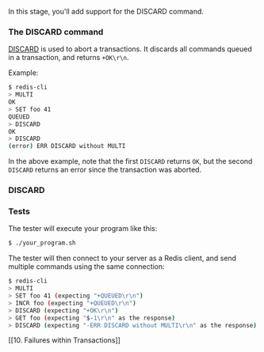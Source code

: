 In this stage, you'll add support for the DISCARD command.

### The DISCARD command

[DISCARD](https://redis.io/docs/latest/commands/discard/) is used to abort a transactions. It discards all commands queued in a transaction, and returns `+OK\r\n`.

Example:

```bash
$ redis-cli
> MULTI
OK
> SET foo 41
QUEUED
> DISCARD
OK
> DISCARD
(error) ERR DISCARD without MULTI
```

In the above example, note that the first `DISCARD` returns `OK`, but the second `DISCARD` returns an error since the transaction was aborted.

### DISCARD

### Tests

The tester will execute your program like this:

```bash
$ ./your_program.sh
```

The tester will then connect to your server as a Redis client, and send multiple commands using the same connection:

```bash
$ redis-cli
> MULTI
> SET foo 41 (expecting "+QUEUED\r\n")
> INCR foo (expecting "+QUEUED\r\n")
> DISCARD (expecting "+OK\r\n")
> GET foo (expecting "$-1\r\n" as the response)
> DISCARD (expecting "-ERR DISCARD without MULTI\r\n" as the response)
```

[[10. Failures within Transactions]]